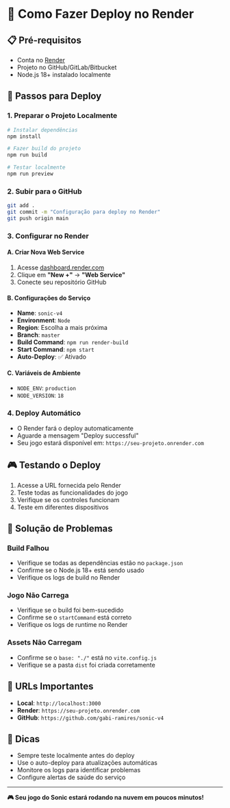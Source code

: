 # 🚀 Como Fazer Deploy no Render

## 📋 Pré-requisitos
- Conta no [Render](https://render.com)
- Projeto no GitHub/GitLab/Bitbucket
- Node.js 18+ instalado localmente

## 🔧 Passos para Deploy

### 1. **Preparar o Projeto Localmente**
```bash
# Instalar dependências
npm install

# Fazer build do projeto
npm run build

# Testar localmente
npm run preview
```

### 2. **Subir para o GitHub**
```bash
git add .
git commit -m "Configuração para deploy no Render"
git push origin main
```

### 3. **Configurar no Render**

#### A. Criar Nova Web Service
1. Acesse [dashboard.render.com](https://dashboard.render.com)
2. Clique em **"New +"** → **"Web Service"**
3. Conecte seu repositório GitHub

#### B. Configurações do Serviço
- **Name**: `sonic-v4`
- **Environment**: `Node`
- **Region**: Escolha a mais próxima
- **Branch**: `master`
- **Build Command**: `npm run render-build`
- **Start Command**: `npm start`
- **Auto-Deploy**: ✅ Ativado

#### C. Variáveis de Ambiente
- `NODE_ENV`: `production`
- `NODE_VERSION`: `18`

### 4. **Deploy Automático**
- O Render fará o deploy automaticamente
- Aguarde a mensagem "Deploy successful"
- Seu jogo estará disponível em: `https://seu-projeto.onrender.com`

## 🎮 Testando o Deploy
1. Acesse a URL fornecida pelo Render
2. Teste todas as funcionalidades do jogo
3. Verifique se os controles funcionam
4. Teste em diferentes dispositivos

## 🔧 Solução de Problemas

### Build Falhou
- Verifique se todas as dependências estão no `package.json`
- Confirme se o Node.js 18+ está sendo usado
- Verifique os logs de build no Render

### Jogo Não Carrega
- Verifique se o build foi bem-sucedido
- Confirme se o `startCommand` está correto
- Verifique os logs de runtime no Render

### Assets Não Carregam
- Confirme se o `base: "./"` está no `vite.config.js`
- Verifique se a pasta `dist` foi criada corretamente

## 📱 URLs Importantes
- **Local**: `http://localhost:3000`
- **Render**: `https://seu-projeto.onrender.com`
- **GitHub**: `https://github.com/gabi-ramires/sonic-v4`

## 🎯 Dicas
- Sempre teste localmente antes do deploy
- Use o auto-deploy para atualizações automáticas
- Monitore os logs para identificar problemas
- Configure alertas de saúde do serviço

---

**🎮 Seu jogo do Sonic estará rodando na nuvem em poucos minutos!** 